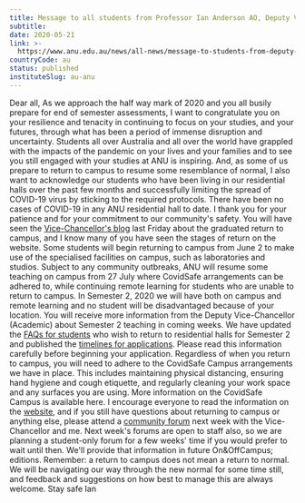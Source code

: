 ```yaml
---
title: Message to all students from Professor Ian Anderson AO, Deputy Vice-Chancellor (Student and University Experience)
subtitle: 
date: 2020-05-21
link: >-
  https://www.anu.edu.au/news/all-news/message-to-students-from-deputy-vice-chancellor%E2%80%93-21-may-2020
countryCode: au
status: published
instituteSlug: au-anu
---
```

Dear all, As we approach the half way mark of 2020 and you all busily prepare for end of semester assessments, I want to congratulate you on your resilience and tenacity in continuing to focus on your studies, and your futures, through what has been a period of immense disruption and uncertainty. Students all over Australia and all over the world have grappled with the impacts of the pandemic on your lives and your families and to see you still engaged with your studies at ANU is inspiring. And, as some of us prepare to return to campus to resume some resemblance of normal, I also want to acknowledge our students who have been living in our residential halls over the past few months and successfully limiting the spread of COVID-19 virus by sticking to the required protocols. There have been no cases of COVID-19 in any ANU residential hall to date. I thank you for your patience and for your commitment to our community's safety. You will have seen the [Vice-Chancellor's blog](https://www.anu.edu.au/news/all-news/vcs-update-staged-return-to-campus) last Friday about the graduated return to campus, and I know many of you have seen the stages of return on the website. Some students will begin returning to campus from June 2 to make use of the specialised facilities on campus, such as laboratories and studios. Subject to any community outbreaks, ANU will resume some teaching on campus from 27 July where CovidSafe arrangements can be adhered to, while continuing remote learning for students who are unable to return to campus. In Semester 2, 2020 we will have both on campus and remote learning and no student will be disadvantaged because of your location. You will receive more information from the Deputy Vice-Chancellor (Academic) about Semester 2 teaching in coming weeks. We have updated the [FAQs for students](https://www.anu.edu.au/study/accommodation/advice-procedures/frequently-asked-questions-0) who wish to return to residential halls for Semester 2 and published the [timelines for applications](https://www.anu.edu.au/study/accommodation/advice-procedures/returning-to-your-residence). Please read this information carefully before beginning your application. Regardless of when you return to campus, you will need to adhere to the CovidSafe Campus arrangements we have in place. This includes maintaining physical distancing, ensuring hand hygiene and cough etiquette, and regularly cleaning your work space and any surfaces you are using. More information on the CovidSafe Campus is available here. I encourage everyone to read the information on the [website](https://www.anu.edu.au/covid-19-advice/latest-updates/return-to-campus), and if you still have questions about returning to campus or anything else, please attend a [community forum](https://www.anu.edu.au/events/vice-chancellor-forum-for-staff-26-may) next week with the Vice-Chancellor and me. Next week's forums are open to staff also, so we are planning a student-only forum for a few weeks' time if you would prefer to wait until then. We'll provide that information in future On&OffCampus; editions. Remember: a return to campus does not mean a return to normal. We will be navigating our way through the new normal for some time still, and feedback and suggestions on how best to manage this are always welcome. Stay safe Ian 

